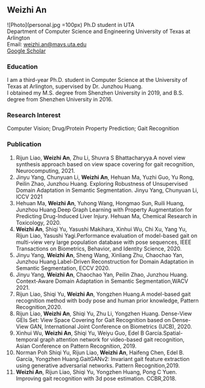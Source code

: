 ## Weizhi An
![Photo](personal.jpg =100px)
Ph.D student in UTA  
Department of Computer Science and Engineering
University of Texas at Arlington  
Email: weizhi.an@mavs.uta.edu  
[Google Scholar](https://scholar.google.com/citations?user=nHiIAvYAAAAJ&hl=en)

### Education

I am a third-year Ph.D. student in Computer Science at the University of Texas at Arlington, supervised by Dr. Junzhou Huang.  
I obtained my M.S. degree from Shenzhen University in 2019, and B.S. degree from Shenzhen University in 2016.

### Research Interest

Computer Vision; Drug/Protein Property Prediction; Gait Recognition


### Publication
1. Rijun Liao, **Weizhi An**, Zhu Li, Shuvra S Bhattacharyya.A novel view synthesis approach based on view space covering for gait recognition, Neurocomputing, 2021.  
2.  Jinyu Yang, Chunyuan Li, **Weizhi An**, Hehuan Ma, Yuzhi Guo, Yu Rong, Peilin Zhao, Junzhou Huang. Exploring Robustness of Unsupervised Domain Adaptation in Semantic Segmentation. Jinyu Yang, Chunyuan Li, ICCV 2021  
3. Hehuan Ma, **Weizhi An**, Yuhong Wang, Hongmao Sun, Ruili Huang, Junzhou Huang.Deep Graph Learning with Property Augmentation for Predicting Drug-Induced Liver Injury. Hehuan Ma, Chemical Research in Toxicology, 2020.
4.  **Weizhi An**, Shiqi Yu, Yasushi Makihara, Xinhui Wu, Chi Xu, Yang Yu, Rijun Liao, Yasushi Yagi.Performance evaluation of model-based gait on multi-view very large population database with pose sequences, IEEE Transactions on Biometrics, Behavior, and Identity Science, 2020.  
5.  Jinyu Yang, **Weizhi An**, Sheng Wang, Xinliang Zhu, Chaochao Yan, Junzhou Huang.Label-Driven Reconstruction for Domain Adaptation in Semantic Segmentation, ECCV 2020.
6.  Jinyu Yang, **Weizhi An**, Chaochao Yan, Peilin Zhao, Junzhou Huang. Context-Aware Domain Adaptation in Semantic Segmentation,WACV 2021.  
7.  Rijun Liao, Shiqi Yu, **Weizhi An**, Yongzhen Huang.A model-based gait recognition method with body pose and human prior knowledge, Pattern Recognition,2020.  
8.  Rijun Liao, **Weizhi An**, Shiqi Yu, Zhu Li, Yongzhen Huang. Dense-View GEIs Set: View Space Covering for Gait Recognition based on Dense-View GAN, International Joint Conference on Biometrics (IJCB), 2020.  
9.  Xinhui Wu, **Weizhi An**, Shiqi Yu, Weiyu Guo, Edel B García.Spatial-temporal graph attention network for video-based gait recognition, Asian Conference on Pattern Recognition, 2019.  
10.  Norman Poh Shiqi Yu, Rijun Liao, **Weizhi An**, Haifeng Chen, Edel B. García, Yongzhen Huang.GaitGANv2: Invariant gait feature extraction using generative adversarial networks. Pattern Recognition,2019.
11.  **Weizhi An**, Rijun Liao, Shiqi Yu, Yongzhen Huang, Pong C Yuen. Improving gait recognition with 3d pose estimation. CCBR,2018.

